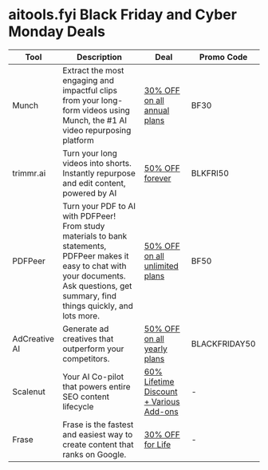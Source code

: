 # aitools.fyi Black Friday and Cyber Monday Deals

| Tool          | Description                            | Deal                                                                                                               | Promo Code    |
|---------------|----------------------------------------|--------------------------------------------------------------------------------------------------------------------|---------------|
| Munch | Extract the most engaging and impactful clips from your long-form videos using Munch, the #1 AI video repurposing platform | [30% OFF on all annual plans](https://www.getmunch.com/?ref=aitools.fyi&utm_source=aitools.fyi&utm_campaign=aitools.fyi&utm_medium=sponsorship) | BF30          |
| trimmr.ai | Turn your long videos into shorts. Instantly repurpose and edit content, powered by AI | [50% OFF forever](https://www.trimmr.ai/app?ref=aitools.fyi&utm_source=aitools.fyi&utm_campaign=black_friday&utm_medium=deals) | BLKFRI50      |
| PDFPeer | Turn your PDF to AI with PDFPeer! From study materials to bank statements, PDFPeer makes it easy to chat with your documents. Ask questions, get summary, find things quickly, and lots more. | [50% OFF on all unlimited plans](https://pdfpeer.com/?ref=aitools.fyi&utm_source=aitools.fyi&utm_campaign=aitools.fyi&utm_medium=sponsorship) | BF50          |
| AdCreative AI | Generate ad creatives that outperform your competitors. | [50% OFF on all yearly plans](https://free-trial.adcreative.ai/aitools-fyi-bf) | BLACKFRIDAY50 |
| Scalenut | Your AI Co-pilot that powers entire SEO content lifecycle | [60% Lifetime Discount + Various Add-ons](https://www.scalenut.com/black-friday?fpr=aitools-fyi) | -             |
| Frase | Frase is the fastest and easiest way to create content that ranks on Google. | [30% OFF for Life](https://www.frase.io/?via=nikhil25) | -             |
